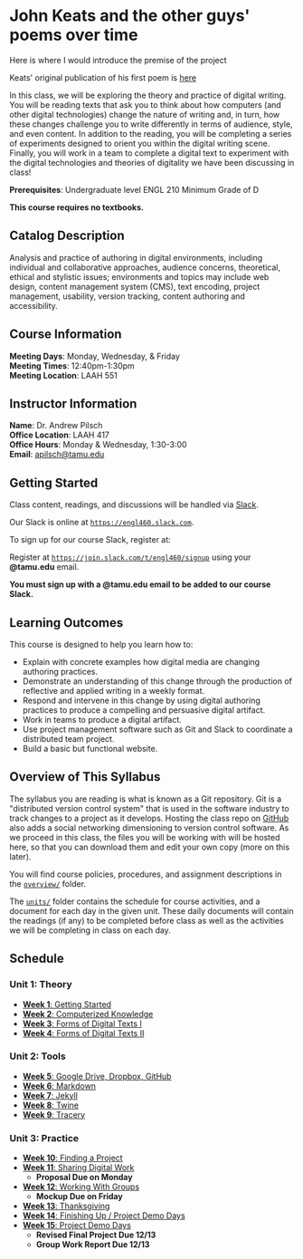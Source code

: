 # John Keats and the other guys' poems over time

Here is where I would introduce the premise of the project

Keats' original publication of his first poem is [here](Keats-Poem/First-publication.md)

In this class, we will be exploring the theory and practice of digital writing. You will be reading texts that ask you to think about how computers (and other digital technologies) change the nature of writing and, in turn, how these changes challenge you to write differently in terms of audience, style, and even content. In addition to the reading, you will be completing a series of experiments designed to orient you within the digital writing scene. Finally, you will work in a team to complete a digital text to experiment with the digital technologies and theories of digitality we have been discussing in class!

**Prerequisites**: Undergraduate level ENGL 210 Minimum Grade of D

**This course requires no textbooks.**

## Catalog Description

Analysis and practice of authoring in digital environments, including individual and collaborative approaches, audience concerns, theoretical, ethical and stylistic issues; environments and topics may include web design, content management system (CMS), text encoding, project management, usability, version tracking, content authoring and accessibility.

## Course Information

**Meeting Days**: Monday, Wednesday, & Friday  
**Meeting Times**: 12:40pm-1:30pm  
**Meeting Location**: LAAH 551

## Instructor Information

**Name**: Dr. Andrew Pilsch  
**Office Location**: LAAH 417  
**Office Hours**: Monday & Wednesday, 1:30-3:00  
**Email**: apilsch@tamu.edu

## Getting Started

Class content, readings, and discussions will be handled via [Slack](https://slack.com).

Our Slack is online at [`https://engl460.slack.com`](https://engl460.slack.com).

To sign up for our course Slack, register at:

Register at [`https://join.slack.com/t/engl460/signup`](https://join.slack.com/t/engl460/signup) using your **@tamu.edu** email.

**You must sign up with a @tamu.edu email to be added to our course Slack.**

## Learning Outcomes

This course is designed to help you learn how to:

* Explain with concrete examples how digital media are changing authoring practices.
* Demonstrate an understanding of this change through the production of reflective and applied writing in a weekly format.
* Respond and intervene in this change by using digital authoring practices to produce a compelling and persuasive digital artifact.
* Work in teams to produce a digital artifact.
* Use project management software such as Git and Slack to coordinate a distributed team project.
* Build a basic but functional website.

## Overview of This Syllabus

The syllabus you are reading is what is known as a Git repository. Git is a "distributed version control system" that is used in the software industry to track changes to a project as it develops. Hosting the class repo on [GitHub](https://github.com) also adds a social networking dimensioning to version control software. As we proceed in this class, the files you will be working with will be hosted here, so that you can download them and edit your own copy (more on this later).

You will find course policies, procedures, and assignment descriptions in the [`overview/`](overview/) folder.

The [`units/`](units/) folder contains the schedule for course activities, and a document for each day in the given unit. These daily documents will contain the readings (if any) to be completed before class as well as the activities we will be completing in class on each day.

## Schedule

### Unit 1: Theory

* [**Week 1**: Getting Started](units/01-theory/01-starting/)
* [**Week 2**: Computerized Knowledge](units/01-theory/02-knowledge)
* [**Week 3**: Forms of Digital Texts I](units/01-theory/03-texts1)
* [**Week 4**: Forms of Digital Texts II](units/01-theory/04-texts2)

### Unit 2: Tools

* [**Week 5**: Google Drive, Dropbox, GitHub](units/02-tools/05-github)
* [**Week 6**: Markdown](units/02-tools/06-markdown)
* [**Week 7**: Jekyll](units/02-tools/07-jekyll)
* [**Week 8**: Twine](units/02-tools/08-twine)
* [**Week 9**: Tracery](units/02-tools/09-tracery)

### Unit 3: Practice

* [**Week 10**: Finding a Project](units/03-practice/10-brainstorm)
* [**Week 11**: Sharing Digital Work](units/03-practice/11-share)
	* **Proposal Due on Monday**
* [**Week 12**: Working With Groups](units/03-practice/12-groupwork)
	* **Mockup Due on Friday**
* [**Week 13**: Thanksgiving](units/03-practice/13-teamwork)
* [**Week 14**: Finishing Up / Project Demo Days](units/03-practice/14-demos)
* [**Week 15**: Project Demo Days](units/03-practice/14-demos)
	* **Revised Final Project Due 12/13**
	* **Group Work Report Due 12/13**
